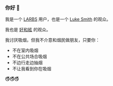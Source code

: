### 你好 👋

我是一个 [LARBS](https://larbs.xyz/) 用户，也是一个 [Luke Smith](https://lukesmith.xyz) 的观众。

我也是 [好和絃](http://wiwikuan.com/about/) 的观众。

我讨厌吸烟，但我不介意和烟民做朋友，只要你：
* 不在室内吸烟
* 不在公共场合吸烟
* 不边行走边抽烟
* 不让我看到你在吸烟

🚭🚭🚭

